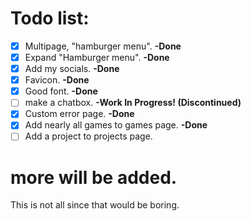 # Todo list:

- [x] Multipage, "hamburger menu". **-Done**
- [X] Expand "Hamburger menu". **-Done**
- [x] Add my socials. **-Done**
- [x] Favicon. **-Done**
- [x] Good font. **-Done**
- [ ] make a chatbox. **-Work In Progress! (Discontinued)**
- [x] Custom error page. **-Done**
- [X] Add nearly all games to games page. **-Done**
- [ ] Add a project to projects page.

# more will be added.

This is not all since that would be boring.
